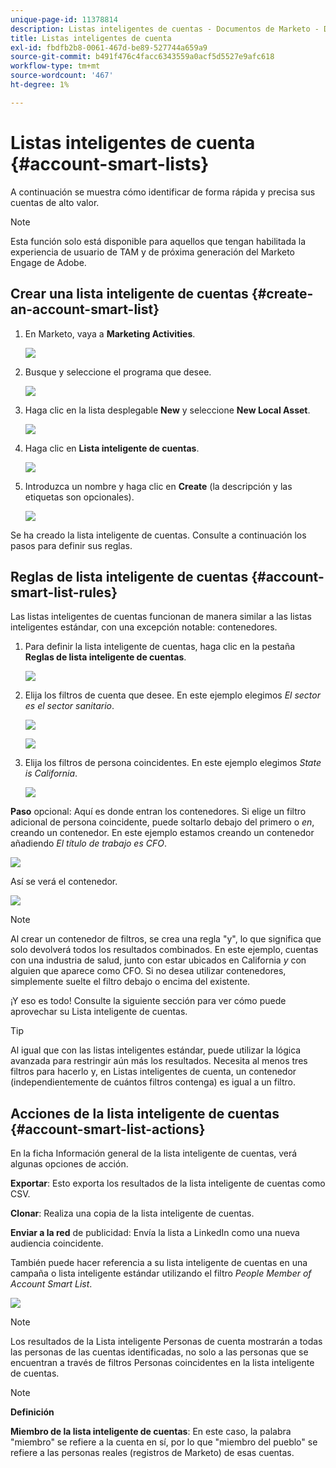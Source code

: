 ```yaml
---
unique-page-id: 11378814
description: Listas inteligentes de cuentas - Documentos de Marketo - Documentación del producto
title: Listas inteligentes de cuenta
exl-id: fbdfb2b8-0061-467d-be89-527744a659a9
source-git-commit: b491f476c4facc6343559a0acf5d5527e9afc618
workflow-type: tm+mt
source-wordcount: '467'
ht-degree: 1%

---
```


# Listas inteligentes de cuenta {#account-smart-lists}

A continuación se muestra cómo identificar de forma rápida y precisa sus cuentas de alto valor.

>[!NOTE]
>
>Esta función solo está disponible para aquellos que tengan habilitada la experiencia de usuario de TAM y de próxima generación del Marketo Engage de Adobe.

## Crear una lista inteligente de cuentas {#create-an-account-smart-list}

1. En Marketo, vaya a **Marketing Activities**.

   ![](assets/account-smart-lists-1.png)

1. Busque y seleccione el programa que desee.

   ![](assets/account-smart-lists-2.png)

1. Haga clic en la lista desplegable **New** y seleccione **New Local Asset**.

   ![](assets/account-smart-lists-3.png)

1. Haga clic en **Lista inteligente de cuentas**.

   ![](assets/account-smart-lists-4.png)

1. Introduzca un nombre y haga clic en **Create** (la descripción y las etiquetas son opcionales).

   ![](assets/account-smart-lists-5.png)

Se ha creado la lista inteligente de cuentas. Consulte a continuación los pasos para definir sus reglas.

## Reglas de lista inteligente de cuentas {#account-smart-list-rules}

Las listas inteligentes de cuentas funcionan de manera similar a las listas inteligentes estándar, con una excepción notable: contenedores.

1. Para definir la lista inteligente de cuentas, haga clic en la pestaña **Reglas de lista inteligente de cuentas**.

   ![](assets/account-smart-lists-6.png)

1. Elija los filtros de cuenta que desee. En este ejemplo elegimos _El sector es el sector sanitario_.

   ![](assets/account-smart-lists-7.png)

   ![](assets/account-smart-lists-8.png)

1. Elija los filtros de persona coincidentes. En este ejemplo elegimos _State is California_.

   ![](assets/account-smart-lists-9.png)

**Paso** opcional: Aquí es donde entran los contenedores. Si elige un filtro adicional de persona coincidente, puede soltarlo debajo del primero o _en_, creando un contenedor. En este ejemplo estamos creando un contenedor añadiendo _El título de trabajo es CFO_.

![](assets/account-smart-lists-10.png)

Así se verá el contenedor.

![](assets/account-smart-lists-11.png)

>[!NOTE]
>
>Al crear un contenedor de filtros, se crea una regla &quot;y&quot;, lo que significa que solo devolverá todos los resultados combinados. En este ejemplo, cuentas con una industria de salud, junto con estar ubicados en California _y_ con alguien que aparece como CFO. Si no desea utilizar contenedores, simplemente suelte el filtro debajo o encima del existente.

¡Y eso es todo! Consulte la siguiente sección para ver cómo puede aprovechar su Lista inteligente de cuentas.

>[!TIP]
>
>Al igual que con las listas inteligentes estándar, puede utilizar la lógica avanzada para restringir aún más los resultados. Necesita al menos tres filtros para hacerlo y, en Listas inteligentes de cuenta, un contenedor (independientemente de cuántos filtros contenga) es igual a un filtro.

## Acciones de la lista inteligente de cuentas {#account-smart-list-actions}

En la ficha Información general de la lista inteligente de cuentas, verá algunas opciones de acción.

**Exportar**: Esto exporta los resultados de la lista inteligente de cuentas como CSV.

**Clonar**: Realiza una copia de la lista inteligente de cuentas.

**Enviar a la red** de publicidad: Envía la lista a LinkedIn como una nueva audiencia coincidente.

También puede hacer referencia a su lista inteligente de cuentas en una campaña o lista inteligente estándar utilizando el filtro _People Member of Account Smart List_.

![](assets/account-smart-lists-12.png)

>[!NOTE]
>
>Los resultados de la Lista inteligente Personas de cuenta mostrarán a todas las personas de las cuentas identificadas, no solo a las personas que se encuentran a través de filtros Personas coincidentes en la lista inteligente de cuentas.

>[!NOTE]
>
>**Definición**
>
>**Miembro de la lista inteligente de cuentas**: En este caso, la palabra &quot;miembro&quot; se refiere a la cuenta en sí, por lo que &quot;miembro del pueblo&quot; se refiere a las personas reales (registros de Marketo) de esas cuentas.
